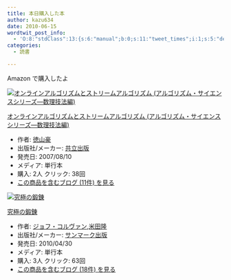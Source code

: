 ```yaml
---
title: 本日購入した本
author: kazu634
date: 2010-06-15
wordtwit_post_info:
  - 'O:8:"stdClass":13:{s:6:"manual";b:0;s:11:"tweet_times";i:1;s:5:"delay";i:0;s:7:"enabled";i:1;s:10:"separation";s:2:"60";s:7:"version";s:3:"3.7";s:14:"tweet_template";b:0;s:6:"status";i:2;s:6:"result";a:0:{}s:13:"tweet_counter";i:2;s:13:"tweet_log_ids";a:1:{i:0;i:5281;}s:9:"hash_tags";a:0:{}s:8:"accounts";a:1:{i:0;s:7:"kazu634";}}'
categories:
  - 読書

---
```

<div class="section">
<p>
    Amazon で購入したよ
</p>
  
<div class="hatena-asin-detail">
<a href="http://www.amazon.co.jp/dp/4320121716/?tag=hatena_st1-22&ascsubtag=d-7ibv" onclick="__gaTracker('send', 'event', 'outbound-article', 'http://www.amazon.co.jp/dp/4320121716/?tag=hatena_st1-22&ascsubtag=d-7ibv', '');"><img src="https://images-na.ssl-images-amazon.com/images/I/41mrV4RRbmL._SL160_.jpg" class="hatena-asin-detail-image" alt="オンラインアルゴリズムとストリームアルゴリズム (アルゴリズム・サイエンスシリーズ―数理技法編)" title="オンラインアルゴリズムとストリームアルゴリズム (アルゴリズム・サイエンスシリーズ―数理技法編)" /></a></p> 
    
<div class="hatena-asin-detail-info">
<p class="hatena-asin-detail-title">
<a href="http://www.amazon.co.jp/dp/4320121716/?tag=hatena_st1-22&ascsubtag=d-7ibv" onclick="__gaTracker('send', 'event', 'outbound-article', 'http://www.amazon.co.jp/dp/4320121716/?tag=hatena_st1-22&ascsubtag=d-7ibv', 'オンラインアルゴリズムとストリームアルゴリズム (アルゴリズム・サイエンスシリーズ―数理技法編)');">オンラインアルゴリズムとストリームアルゴリズム (アルゴリズム・サイエンスシリーズ―数理技法編)</a>
</p>
      
<ul>
<li>
<span class="hatena-asin-detail-label">作者:</span> <a href="http://d.hatena.ne.jp/keyword/%C6%C1%BB%B3%B9%EB" onclick="__gaTracker('send', 'event', 'outbound-article', 'http://d.hatena.ne.jp/keyword/%C6%C1%BB%B3%B9%EB', '徳山豪');" class="keyword">徳山豪</a>
</li>
<li>
<span class="hatena-asin-detail-label">出版社/メーカー:</span> <a href="http://d.hatena.ne.jp/keyword/%B6%A6%CE%A9%BD%D0%C8%C7" onclick="__gaTracker('send', 'event', 'outbound-article', 'http://d.hatena.ne.jp/keyword/%B6%A6%CE%A9%BD%D0%C8%C7', '共立出版');" class="keyword">共立出版</a>
</li>
<li>
<span class="hatena-asin-detail-label">発売日:</span> 2007/08/10
</li>
<li>
<span class="hatena-asin-detail-label">メディア:</span> 単行本
</li>
<li>
<span class="hatena-asin-detail-label">購入</span>: 2人 <span class="hatena-asin-detail-label">クリック</span>: 38回
</li>
<li>
<a href="http://d.hatena.ne.jp/asin/4320121716" onclick="__gaTracker('send', 'event', 'outbound-article', 'http://d.hatena.ne.jp/asin/4320121716', 'この商品を含むブログ (11件) を見る');" target="_blank">この商品を含むブログ (11件) を見る</a>
</li>
</ul>
</div>
    
<div class="hatena-asin-detail-foot">
</div>
</div>
  
<div class="hatena-asin-detail">
<a href="http://www.amazon.co.jp/dp/4763130366/?tag=hatena_st1-22&ascsubtag=d-7ibv" onclick="__gaTracker('send', 'event', 'outbound-article', 'http://www.amazon.co.jp/dp/4763130366/?tag=hatena_st1-22&ascsubtag=d-7ibv', '');"><img src="https://images-na.ssl-images-amazon.com/images/I/41TOjHZuF0L._SL160_.jpg" class="hatena-asin-detail-image" alt="究極の鍛錬" title="究極の鍛錬" /></a></p> 
    
<div class="hatena-asin-detail-info">
<p class="hatena-asin-detail-title">
<a href="http://www.amazon.co.jp/dp/4763130366/?tag=hatena_st1-22&ascsubtag=d-7ibv" onclick="__gaTracker('send', 'event', 'outbound-article', 'http://www.amazon.co.jp/dp/4763130366/?tag=hatena_st1-22&ascsubtag=d-7ibv', '究極の鍛錬');">究極の鍛錬</a>
</p>
      
<ul>
<li>
<span class="hatena-asin-detail-label">作者:</span> <a href="http://d.hatena.ne.jp/keyword/%A5%B8%A5%E7%A5%D5%A1%A6%A5%B3%A5%EB%A5%F4%A5%A1%A5%F3" onclick="__gaTracker('send', 'event', 'outbound-article', 'http://d.hatena.ne.jp/keyword/%A5%B8%A5%E7%A5%D5%A1%A6%A5%B3%A5%EB%A5%F4%A5%A1%A5%F3', 'ジョフ・コルヴァン');" class="keyword">ジョフ・コルヴァン</a>,<a href="http://d.hatena.ne.jp/keyword/%CA%C6%C5%C4%CE%B4" onclick="__gaTracker('send', 'event', 'outbound-article', 'http://d.hatena.ne.jp/keyword/%CA%C6%C5%C4%CE%B4', '米田隆');" class="keyword">米田隆</a>
</li>
<li>
<span class="hatena-asin-detail-label">出版社/メーカー:</span> <a href="http://d.hatena.ne.jp/keyword/%A5%B5%A5%F3%A5%DE%A1%BC%A5%AF%BD%D0%C8%C7" onclick="__gaTracker('send', 'event', 'outbound-article', 'http://d.hatena.ne.jp/keyword/%A5%B5%A5%F3%A5%DE%A1%BC%A5%AF%BD%D0%C8%C7', 'サンマーク出版');" class="keyword">サンマーク出版</a>
</li>
<li>
<span class="hatena-asin-detail-label">発売日:</span> 2010/04/30
</li>
<li>
<span class="hatena-asin-detail-label">メディア:</span> 単行本
</li>
<li>
<span class="hatena-asin-detail-label">購入</span>: 3人 <span class="hatena-asin-detail-label">クリック</span>: 63回
</li>
<li>
<a href="http://d.hatena.ne.jp/asin/4763130366" onclick="__gaTracker('send', 'event', 'outbound-article', 'http://d.hatena.ne.jp/asin/4763130366', 'この商品を含むブログ (18件) を見る');" target="_blank">この商品を含むブログ (18件) を見る</a>
</li>
</ul>
</div>
    
<div class="hatena-asin-detail-foot">
</div>
</div>
</div>
